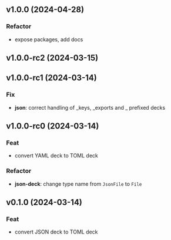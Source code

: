 ## v1.0.0 (2024-04-28)

### Refactor

- expose packages, add docs

## v1.0.0-rc2 (2024-03-15)

## v1.0.0-rc1 (2024-03-14)

### Fix

- **json**: correct handling of _keys, _exports and _ prefixed decks

## v1.0.0-rc0 (2024-03-14)

### Feat

- convert YAML deck to TOML deck

### Refactor

- **json-deck**: change type name from `JsonFile` to `File`

## v0.1.0 (2024-03-14)

### Feat

- convert JSON deck to TOML deck
